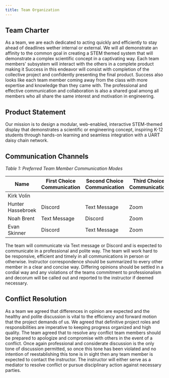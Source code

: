 ```yaml
---
title: Team Organization
---
```


## Team Charter

As a team, we are each dedicated to acting quickly and efficiently to stay ahead of deadlines wether internal
or external. We will all demonstrate an affinity to the common goal in creating a STEM themed system that will 
demonstrate a complex scientific concept in a captivating way. Each team members' subsystem will interact with 
the others in a complete product making it Success in this endeavor will consist with completion of the 
collective project and confidently presenting the final product. Success also looks like each team member 
coming away from the class with more expertise and knowledge than they came with. The professional and 
effective communication and collaboration is also a shared goal among all members who all share the same 
interest and motivation in engineering.

## Product Statement

Our mission is to design a modular, web-enabled, interactive STEM-themed display that demonstrates a 
scientific or engineering concept, inspiring K-12 students through hands-on learning and seamless 
integration with a UART daisy chain network.

## Communication Channels

_Table 1: Preferred Team Member Communication Modes_

| Name      | First Choice Communication | Second Choice Communication | Third Choice Communication |
|-----------|-----------------------------|-----------------------------|----------------------------|
| Kirk Volin  |                             |                             |                            |
| Hunter Hassebroek|    Discord | Text Message | Zoom |                         |                             |                            |
| Noah Brent  |     Text Message     |     Discord     |     Zoom     |
| Evan Skinner  |  Discord  |    Text Message    |      Zoom       |

The team will communicate via Text message or Discord and is expected to communicate in a professional 
and polite way. The team will work hard to be responsive, efficient and timely in all communications 
in person or otherwise. Instructor correspondence should be summarized to every other member in a 
clear and concise way. Differing opinions should be settled in a cordial way and any violations of the 
teams commitment to professionalism and decorum will be called out and reported to the instructor if 
deemed necessary.


## Conflict Resolution

As a team we agreed that differences in opinion are expected and the healthy and polite discussion is vital to the efficiency and forward motion that the project demands of us. We agreed that definitive project roles and responsibilities are imperative to keeping progress organized and high quality. The team agreed that to resolve any conflict team members should be prepared to apologize and compromise with others in the event of a conflict. Once again professional and considerate discussion is the only tone of discussion permitted, so once this tone has been violated and no intention of reestablishing this tone is in sight then any team member is expected to contact the instructor. The instructor will either serve as a mediator to resolve conflict or pursue disciplinary action against necessary parties.

